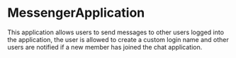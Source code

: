 # MessengerApplication
This application allows users to send messages to other users logged into the application, the user is allowed to create a custom login name and other users are notified if a new member has joined the chat application.
